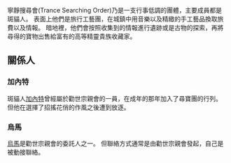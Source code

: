 <!-- TITLE: 寧靜搜尋會 -->
<!-- SUBTITLE: 神祕低調的尋寶團體 -->

寧靜搜尋會(Trance Searching Order)乃是一支行事低調的團體，主要成員都是斑貓人。
表面上他們是旅行工藝團，在城鎮中用音樂以及精緻的手工藝品換取旅費以及情報。
暗地裡，他們會按照收集到的情報進行遺跡或是古物的探索，再將尋得的寶物出售給富有的高等精靈貴族收藏家。

## 關係人
### 加內特
斑貓人[加內特](/角色/加內特)曾經屬於勸世宗親會的一員，在成年的那年加入了尋寶團的行列。
但他在選擇了招搖花俏的作風之後遭到放逐。

### 烏馬
[烏馬](/角色/烏馬)是勸世宗親會的委託人之一。
但聯絡方式通常是由勸世宗親會發起，自己是被動接聯絡。

